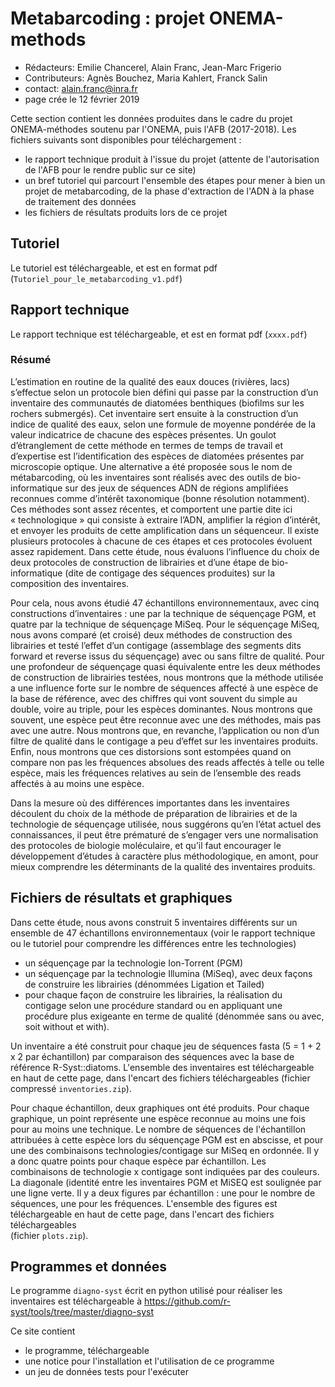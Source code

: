 # Metabarcoding : projet ONEMA-methods

* Rédacteurs: Emilie Chancerel, Alain Franc, Jean-Marc Frigerio
* Contributeurs: Agnès Bouchez, Maria Kahlert, Franck Salin
* contact: alain.franc@inra.fr 
* page crée le 12 février 2019  


Cette section contient les données produites dans le cadre du projet ONEMA-méthodes soutenu par l'ONEMA, puis l'AFB (2017-2018). Les fichiers suivants sont disponibles pour téléchargement :  
* le rapport technique produit à l'issue du projet (attente de l'autorisation de l'AFB pour le rendre public sur ce site)
* un bref tutoriel qui parcourt l'ensemble des étapes pour mener à bien un projet de metabarcoding, de la phase d'extraction de l'ADN à la phase de traitement des données
* les fichiers de résultats produits lors de ce projet


## Tutoriel

Le tutoriel est téléchargeable, et est en format pdf (``Tutoriel_pour_le_metabarcoding_v1.pdf``)

## Rapport technique

Le rapport technique est téléchargeable, et est en format pdf (``xxxx.pdf``)

### Résumé


L’estimation en routine de la qualité des eaux douces (rivières, lacs) s’effectue selon un protocole bien défini qui passe par la construction d’un inventaire des communautés de diatomées benthiques 
(biofilms sur les rochers submergés). Cet inventaire sert ensuite à la construction d’un indice de qualité des eaux, selon une formule de moyenne pondérée de la valeur indicatrice de chacune des 
espèces présentes. Un goulot d’étranglement de cette méthode en termes de temps de travail et d’expertise est  l’identification des espèces de diatomées présentes par microscopie optique. 
Une alternative a été proposée sous le nom de métabarcoding, où les inventaires sont réalisés avec des outils de bio-informatique sur des jeux de séquences ADN de régions amplifiées reconnues 
comme d’intérêt taxonomique (bonne résolution notamment). Ces méthodes sont assez récentes, et comportent une partie dite ici « technologique » qui consiste à extraire l’ADN, amplifier la région 
d’intérêt, et envoyer les produits de cette amplification dans un séquenceur. Il existe plusieurs protocoles à chacune de ces étapes et ces protocoles évoluent assez rapidement. Dans cette étude, 
nous évaluons l’influence du choix de deux protocoles de construction de librairies et d’une étape de bio-informatique (dite de contigage des séquences produites) sur la composition des inventaires.    


Pour cela, nous avons étudié 47 échantillons environnementaux, avec cinq constructions d’inventaires : une par la technique de séquençage PGM, et quatre par la technique de séquençage MiSeq. Pour 
le séquençage MiSeq, nous avons comparé (et croisé) deux méthodes de construction des librairies et testé l’effet d’un contigage (assemblage des segments dits forward et reverse issus du 
séquençage) avec ou sans filtre de qualité. Pour une profondeur de séquençage quasi équivalente entre les deux méthodes de construction de librairies testées, nous montrons que la méthode 
utilisée a une influence forte sur le nombre de séquences affecté à une espèce de la base de référence, avec des chiffres qui vont souvent du simple au double, voire au triple, pour les espèces 
dominantes. Nous montrons que souvent, une espèce peut être reconnue avec une des méthodes, mais pas avec une autre. Nous montrons que, en revanche, l’application ou non d’un filtre de qualité 
dans le contigage a peu d’effet sur les inventaires produits. Enfin, nous montrons que ces distorsions sont estompées quand on compare non pas les fréquences absolues des reads affectés à telle 
ou telle espèce, mais les fréquences relatives au sein de l’ensemble des reads affectés à au moins une espèce.   


Dans la mesure où des différences importantes dans les inventaires découlent du choix de la méthode de préparation de librairies et de la technologie de séquençage utilisée, nous suggérons qu’en 
l’état actuel des connaissances, il peut être prématuré de s’engager vers une normalisation des protocoles de biologie moléculaire, et qu’il faut encourager le développement d’études à caractère 
plus méthodologique, en amont, pour mieux comprendre les déterminants de la qualité des inventaires produits. 



## Fichiers de résultats et graphiques

Dans cette étude, nous avons construit 5 inventaires différents sur un ensemble de 47 échantillons environnementaux (voir le rapport technique ou le tutoriel pour comprendre les différences 
entre les technologies) 

* un séquençage par la technologie Ion-Torrent (PGM)
* un séquençage  par la technologie Illumina (MiSeq), avec deux façons de construire les librairies (dénommées Ligation et Tailed)
* pour chaque façon de construire les librairies, la réalisation du contigage selon une procédure standard ou en appliquant une procédure plus exigeante en terme de qualité 
(dénommée sans ou avec, soit without et with).     


Un inventaire a été construit pour chaque jeu de séquences fasta (5 = 1 + 2 x 2 par échantillon) par comparaison des séquences avec la base de référence R-Syst::diatoms. L'ensemble des inventaires est 
téléchargeable en haut de cette page, dans l'encart des fichiers téléchargeables (fichier compressé ``inventories.zip``).   

Pour chaque échantillon, deux graphiques ont été produits. Pour chaque graphique, un point représente une espèce reconnue au moins une fois pour au moins une technique. Le nombre de séquences de 
l'échantillon attribuées à cette espèce lors du séquençage PGM est en abscisse, et pour une des combinaisons technologies/contigage sur MiSeq en ordonnée. Il y a donc quatre points pour chaque espèce par échantillon. 
Les combinaisons de technologie x contigage sont indiquées par des couleurs. La diagonale (identité entre les inventaires PGM et MiSEQ est soulignée par une ligne verte. Il y a deux figures par 
échantillon : une pour le nombre de séquences, une pour les fréquences. L'ensemble des figures est téléchargeable en haut de cette page, dans l'encart des fichiers téléchargeables  
(fichier ``plots.zip``).

## Programmes et données

Le programme ``diagno-syst`` écrit en python utilisé pour réaliser les inventaires est téléchargeable à https://github.com/r-syst/tools/tree/master/diagno-syst    


Ce site contient
* le programme, téléchargeable
* une notice pour l'installation et l'utilisation de ce programme
* un jeu de données tests pour l'exécuter










